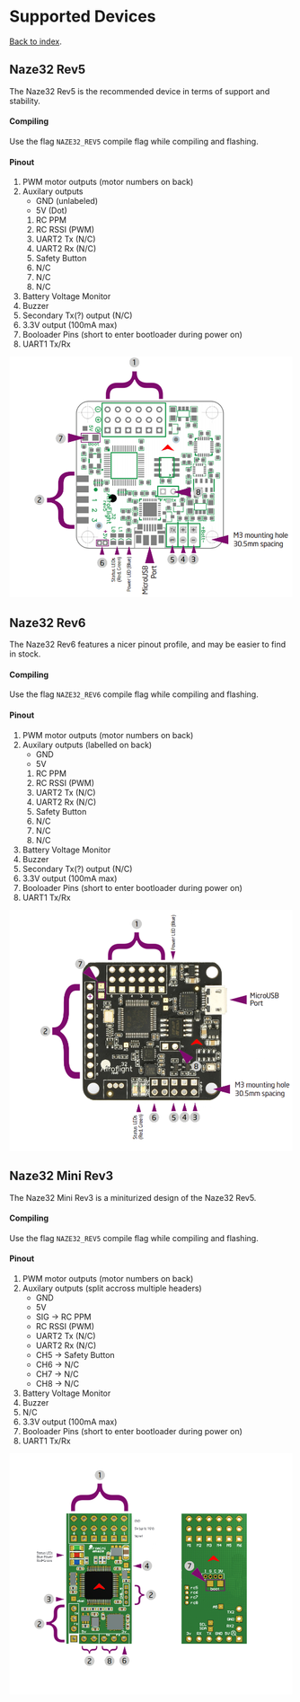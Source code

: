 # Supported Devices
[Back to index](README.md).

## Naze32 Rev5
The Naze32 Rev5 is the recommended device in terms of support and stability.

#### Compiling
Use the flag `NAZE32_REV5` compile flag while compiling and flashing.

#### Pinout
1. PWM motor outputs (motor numbers on back)
2. Auxilary outputs
   - GND (unlabeled)
   - 5V (Dot)
   1. RC PPM
   2. RC RSSI (PWM)
   3. UART2 Tx (N/C)
   4. UART2 Rx (N/C)
   5. Safety Button
   6. N/C
   7. N/C
   8. N/C
3. Battery Voltage Monitor
4. Buzzer
5. Secondary Tx(?) output (N/C)
6. 3.3V output (100mA max)
7. Booloader Pins (short to enter bootloader during power on)
8. UART1 Tx/Rx

![Naze32 Rev5 Pinout](naz32_rev5_pinout.png)

## Naze32 Rev6
The Naze32 Rev6 features a nicer pinout profile, and may be easier to find in stock.

#### Compiling
Use the flag `NAZE32_REV6` compile flag while compiling and flashing.

#### Pinout
1. PWM motor outputs (motor numbers on back)
2. Auxilary outputs (labelled on back)
   - GND
   - 5V
   1. RC PPM
   2. RC RSSI (PWM)
   3. UART2 Tx (N/C)
   4. UART2 Rx (N/C)
   5. Safety Button
   6. N/C
   7. N/C
   8. N/C
3. Battery Voltage Monitor
4. Buzzer
5. Secondary Tx(?) output (N/C)
6. 3.3V output (100mA max)
7. Booloader Pins (short to enter bootloader during power on)
8. UART1 Tx/Rx

![Naze32 Rev6 Pinout](naz32_rev6_pinout.png)

## Naze32 Mini Rev3
The Naze32 Mini Rev3 is a miniturized design of the Naze32 Rev5.

#### Compiling
Use the flag `NAZE32_REV5` compile flag while compiling and flashing.

#### Pinout
1. PWM motor outputs (motor numbers on back)
2. Auxilary outputs (split accross multiple headers)
   - GND
   - 5V
   - SIG -> RC PPM
   - RC RSSI (PWM)
   - UART2 Tx (N/C)
   - UART2 Rx (N/C)
   - CH5 -> Safety Button
   - CH6 -> N/C
   - CH7 -> N/C
   - CH8 -> N/C
3. Battery Voltage Monitor
4. Buzzer
5. N/C
6. 3.3V output (100mA max)
7. Booloader Pins (short to enter bootloader during power on)
8. UART1 Tx/Rx

![Naze32 Mini Rev3 Pinout](naz32_mini_rev3_pinout.png)

